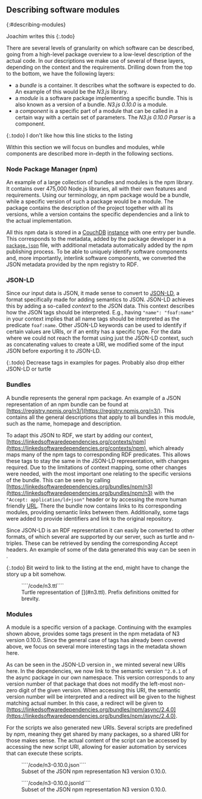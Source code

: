 ## Describing software modules
{:#describing-modules}

Joachim writes this
{:.todo}

There are several levels of granularity on which software can be described,
going from a high-level package overview to a low-level description of the actual code.
In our descriptions we make use of several of these layers,
depending on the context and the requirements.
Drilling down from the top to the bottom, we have the following layers:
 
 - a *bundle* is a container. It describes what the software is expected to do. 
 An example of this would be the *N3.js* library.
 - a *module* is a software package implementing a specific bundle. 
 This is also known as a version of a bundle.
 *N3.js 0.10.0* is a module.
 - a *component* is a specific part of a module 
 that can be called in a certain way with a certain set of parameters.
 The *N3.js 0.10.0 Parser* is a component.

{:.todo}
I don't like how this line sticks to the listing

Within this section we will focus on bundles and modules,
while components are described more in-depth in the following sections.

### Node Package Manager (npm)
An example of a large collection of bundles and modules is the npm library.
It contains over 475,000 Node.js libraries,
all with their own features and requirements.
Using our terminology,
an npm package would be a bundle,
while a specific version of such a package would be a module.
The package contains the description of the project together with all its versions,
while a version contains the specific dependencies and a link to the actual implementation.

All this npm data is stored in a [CouchDB](http://couchdb.apache.org/) 
[instance](https://registry.npmjs.org/) with one entry per bundle.
This corresponds to the metadata, added by the package developer in a [`package.json`](https://docs.npmjs.com/files/package.json) file,
with additional metadata automatically added by the npm publishing process.
To be able to uniquely identify software components and,
more importantly, interlink software components,
we converted the JSON metadata provided by the npm registry to RDF.

### JSON-LD
Since our input data is JSON,
it made sense to convert to [JSON-LD](http://json-ld.org/),
a format specifically made for adding semantics to JSON.
JSON-LD achieves this by adding a so-called *context* to the JSON data.
This context describes how the JSON tags should be interpreted.
E.g., having `"name": "foaf:name"` in your context implies
that all name tags should be interpreted as the predicate `foaf:name`.
Other JSON-LD keywords can be used to identify if certain values are URIs,
or if an entity has a specific type.
For the data where we could not reach the format using just the JSON-LD context,
such as concatenating values to create a URI,
we modified some of the input JSON before exporting it to JSON-LD.

{:.todo}
Decrease tags in examples for pages.
Probably also drop either JSON-LD or turtle

### Bundles
A bundle represents the general npm package.
An example of a JSON representation of an npm bundle can be found at [https://registry.npmjs.org/n3/](https://registry.npmjs.org/n3/).
This contains all the general descriptions that apply to all bundles in this module,
such as the name, homepage and description.

To adapt this JSON to RDF,
we start by adding our context,
[https://linkedsoftwaredependencies.org/contexts/npm](https://linkedsoftwaredependencies.org/contexts/npm),
which already maps many of the npm tags to corresponding RDF predicates.
This allows these tags to stay the same in the JSON-LD representation,
with changes required.
Due to the limitations of context mapping,
some other changes were needed,
with the most important one relating to the specific versions of the bundle.
This can be seen by calling [https://linkedsoftwaredependencies.org/bundles/npm/n3](https://linkedsoftwaredependencies.org/bundles/npm/n3) with the `"Accept: application/ld+json"` header or by accessing the more human friendly [URL](https://linkedsoftwaredependencies.org/bundles/npm/n3.jsonld).
There the bundle now contains links to its corresponding modules,
providing semantic links between them.
Additionally, some tags were added to provide identifiers and link to the original repository.

Since JSON-LD is an RDF representation it can easily be converted to other formats,
of which several are supported by our server,
such as turtle and n-triples.
These can be retrieved by sending the corresponding Accept headers.
An example of some of the data generated this way can be seen in [](#n3.ttl).

{:.todo}
Bit weird to link to the listing at the end, might have to change the story up a bit somehow.

<figure id="n3.ttl" class="listing">
````/code/n3.ttl````
<figcaption markdown="block">
Turtle representation of [](#n3.ttl).
Prefix definitions omitted for brevity.
</figcaption>
</figure>

### Modules
A module is a specific version of a package.
Continuing with the examples shown above,
[](#n3-0.10.0.json) provides some tags present
in the npm metadata of N3 version 0.10.0.
Since the general case of tags has already been covered above,
we focus on several more interesting tags in the metadata shown here.

As can be seen in the JSON-LD version in [](#n3-0.10.0.jsonld),
we minted several new URIs here.
In the dependencies, we now link to the semantic version `^2.0.1` 
of the async package in our own namespace.
This version corresponds to any version number of that package
that does not modify the left-most non-zero digit of the given version.
When accessing this URI,
the semantic version number will be interpreted
and a redirect will be given to the highest matching actual number.
In this case, a redirect will be given to 
[https://linkedsoftwaredependencies.org/bundles/npm/async/2.4.0](https://linkedsoftwaredependencies.org/bundles/npm/async/2.4.0).

For the scripts we also generated new URIs.
Several scripts are predefined by npm,
meaning they get shared by many packages,
so a shared URI for those makes sense.
The actual content of the script can be accessed by accessing the new script URI,
allowing for easier automation by services that can execute these scripts.

<figure id="n3-0.10.0.json" class="listing">
````/code/n3-0.10.0.json````
<figcaption markdown="block">
Subset of the JSON npm representation N3 version 0.10.0.
</figcaption>
</figure>

<figure id="n3-0.10.0.jsonld" class="listing">
````/code/n3-0.10.0.jsonld````
<figcaption markdown="block">
Subset of the JSON npm representation N3 version 0.10.0.
</figcaption>
</figure>
